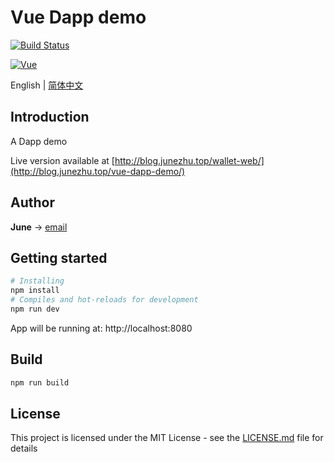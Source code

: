 # Vue Dapp demo

[![Build Status](https://travis-ci.org/june111/vue-dapp-demo.svg?branch=master)](https://travis-ci.org/june111/vue-dapp-demo)

[![Vue](https://img.shields.io/badge/vue-2.5.2-brightgreen.svg)](https://github.com/vuejs/vue)


English | [简体中文](./README.zh-CN.md)

## Introduction

A Dapp demo 



Live version available at [http://blog.junezhu.top/wallet-web/](http://blog.junezhu.top/vue-dapp-demo/)



## Author

**June** -> [email](mailto:ru-q-ur@163.com)

## Getting started
```bash
# Installing
npm install
# Compiles and hot-reloads for development
npm run dev
```
App will be running at: http://localhost:8080

## Build 
```bash
npm run build
```

## License

This project is licensed under the MIT License - see the [LICENSE.md](LICENSE.md) file for details


